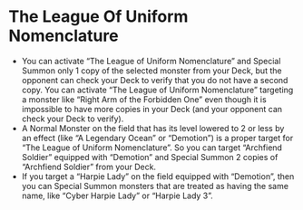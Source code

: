 # The League Of Uniform Nomenclature

*   You can activate “The League of Uniform Nomenclature” and Special Summon only 1 copy of the selected monster from your Deck, but the opponent can check your Deck to verify that you do not have a second copy. You can activate “The League of Uniform Nomenclature” targeting a monster like “Right Arm of the Forbidden One” even though it is impossible to have more copies in your Deck (and your opponent can check your Deck to verify).
*   A Normal Monster on the field that has its level lowered to 2 or less by an effect (like “A Legendary Ocean” or “Demotion”) is a proper target for “The League of Uniform Nomenclature”. So you can target “Archfiend Soldier” equipped with “Demotion” and Special Summon 2 copies of “Archfiend Soldier” from your Deck.
*   If you target a “Harpie Lady” on the field equipped with “Demotion”, then you can Special Summon monsters that are treated as having the same name, like “Cyber Harpie Lady” or “Harpie Lady 3”.
